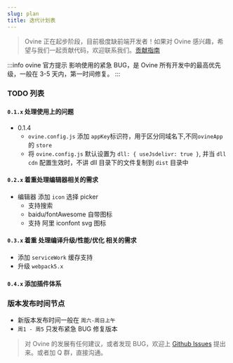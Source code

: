 ```yaml
---
slug: plan
title: 迭代计划表
---
```


> Ovine 正在起步阶段，目前极度缺前端开发者！如果对 Ovine 感兴趣，希望与我们一起贡献代码，欢迎联系我们。[贡献指南](/org/blog/contribute)

:::info ovine 官方提示
影响使用的紧急 BUG，是 Ovine 所有开发中的最高优先级，一般在 3-5 天内，第一时间修复。
:::

### TODO 列表

#### `0.1.x` 处理使用上的问题

- 0.1.4
  - `ovine.config.js` 添加 `appKey`标识符，用于区分同域名下,不同`ovineApp`的 `store`
  - 将 `ovine.config.js` 默认设置为 `dll: { useJsdelivr: true }`, 并当 `dll cdn` 配置生效时，不讲 dll 目录下的文件复制到 `dist` 目录中

#### `0.2.x` 着重处理编辑器相关的需求

- 编辑器 添加 `icon` 选择 picker
  - 支持搜索
  - baidu/fontAwesome 自带图标
  - 支持 阿里 iconfont svg 图标

#### `0.3.x` 着重 处理编译升级/性能/优化 相关的需求

- 添加 `serviceWork` 缓存支持
- 升级 `webpack5.x`

#### `0.4.x` 添加插件体系

### 版本发布时间节点

- 新版本发布时间一般在 `周六-周日上午`
- `周1 - 周5` 只发布紧急 BUG 修复版本

> 对 Ovine 的发展有任何建议，或者发现 BUG，欢迎上 [Github Issues](https://github.com/CareyToboo/ovine/issues) 提出来。或者加 Q 群，直接沟通。
